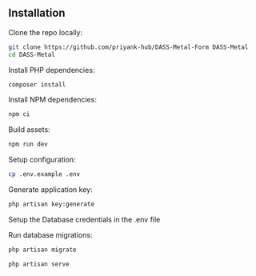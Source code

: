 ## Installation

Clone the repo locally:

```sh
git clone https://github.com/priyank-hub/DASS-Metal-Form DASS-Metal
cd DASS-Metal
```

Install PHP dependencies:

```sh
composer install
```

Install NPM dependencies:

```sh
npm ci
```

Build assets:

```sh
npm run dev
```

Setup configuration:

```sh
cp .env.example .env
```

Generate application key:

```sh
php artisan key:generate
```

Setup the Database credentials in the .env file

Run database migrations:

```sh
php artisan migrate
```

```sh
php artisan serve
```